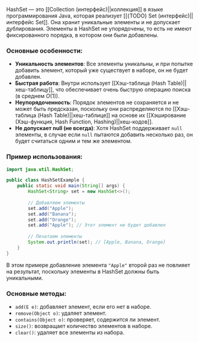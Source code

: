 HashSet — это [[Collection (интерфейс)||коллекция]] в языке программирования Java, которая реализует [[{TODO} Set (интерфейс)||интерфейс Set]]. Она хранит уникальные элементы и не допускает дублирования. Элементы в HashSet не упорядочены, то есть не имеют фиксированного порядка, в котором они были добавлены.

### Основные особенности:

- **Уникальность элементов**: Все элементы уникальны, и при попытке добавить элемент, который уже существует в наборе, он не будет добавлен.
- **Быстрая работа**: Внутри использует [[Хэш-таблица (Hash Table)||хеш-таблицу]], что обеспечивает очень быструю операцию поиска (в среднем $O(1)$).
- **Неупорядоченность**: Порядок элементов не сохраняется и не может быть предсказан, поскольку они распределяются по [[Хэш-таблица (Hash Table)||хеш-таблице]] на основе их [[Хэширование (Хэш-функция, Hash Function, Hashing)||хеш-кодов]].
- **Не допускает null (не всегда)**: Хотя HashSet поддерживает `null` элементы, в случае если `null` пытаются добавить несколько раз, он будет считаться одним и тем же элементом.

### Пример использования:

```java
import java.util.HashSet;

public class HashSetExample {
    public static void main(String[] args) {
        HashSet<String> set = new HashSet<>();
		
        // Добавляем элементы
        set.add("Apple");
        set.add("Banana");
        set.add("Orange");
        set.add("Apple"); // Этот элемент не будет добавлен
		
        // Печатаем элементы
        System.out.println(set); // [Apple, Banana, Orange]
    }
}
```

В этом примере добавление элемента `"Apple"` второй раз не повлияет на результат, поскольку элементы в HashSet должны быть уникальными.

### Основные методы:

- `add(E e)`: добавляет элемент, если его нет в наборе.
- `remove(Object o)`: удаляет элемент.
- `contains(Object o)`: проверяет, содержится ли элемент.
- `size()`: возвращает количество элементов в наборе.
- `clear()`: удаляет все элементы из набора.